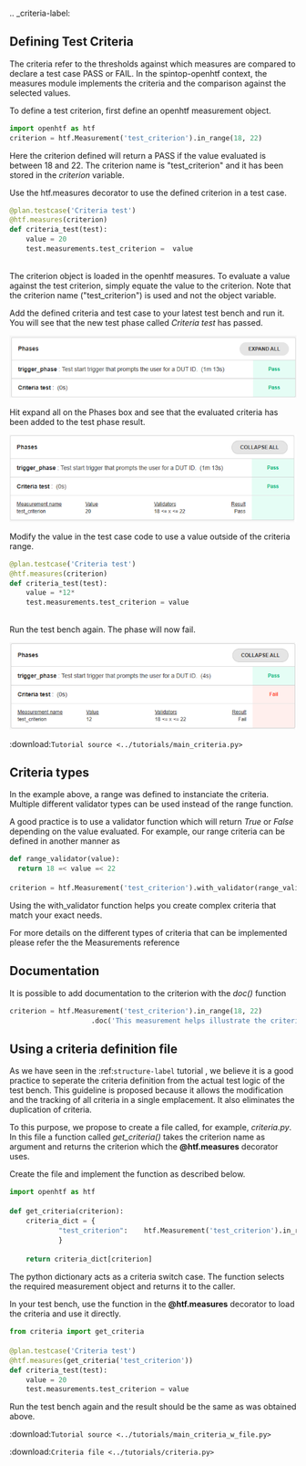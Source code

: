
.. _criteria-label:

## Defining Test Criteria

The criteria refer to the thresholds against which measures are compared to declare a test case PASS or FAIL. In the spintop-openhtf context, the measures module implements the criteria and the comparison against the selected values.

To define a test criterion, first define an openhtf measurement object. 

```python
import openhtf as htf
criterion = htf.Measurement('test_criterion').in_range(18, 22)
```

Here the criterion defined will return a PASS if the value evaluated is between 18 and 22. The criterion name is "test_criterion" and it has been stored in the *criterion* variable.

Use the htf.measures decorator to use the defined criterion in a test case. 

```python
@plan.testcase('Criteria test')
@htf.measures(criterion)
def criteria_test(test): 
    value = 20
    test.measurements.test_criterion = 	value	
    
```

The criterion object is loaded in the openhtf measures. To evaluate a value against the test criterion, simply equate the value to the criterion. Note that the criterion name ("test_criterion") is used and not the object variable. 


Add the defined criteria and test case to your latest test bench and run it. You will see that the new test phase called *Criteria test* has passed. 

 ![Pass Indication](img/criteria-pass.png)

Hit expand all on the Phases box and see that the evaluated criteria has been added to the test phase result. 

 ![Pass Expanded](img/criteria-pass-expanded.png)

Modify the value in the test case code to use a value outside of the criteria range.
```python
@plan.testcase('Criteria test')
@htf.measures(criterion)
def criteria_test(test): 
    value = *12*
    test.measurements.test_criterion = value	
    
```

Run the test bench again. The phase will now fail. 

 ![Pass Expanded](img/criteria-fail-expanded.png)


:download:`Tutorial source <../tutorials/main_criteria.py>`


## Criteria types

In the example above, a range was defined to instanciate the criteria. Multiple different validator types can be used instead of the range function.

A good practice is to use a validator function which will return *True* or *False* depending on the value evaluated. For example, our range criteria can be defined in another manner as

```python
def range_validator(value):
  return 18 =< value =< 22

criterion = htf.Measurement('test_criterion').with_validator(range_validator)
```

Using the with_validator function helps you create complex criteria that match your exact needs.

For more details on the different types of criteria that can be implemented please refer the the Measurements reference

## Documentation

It is possible to add documentation to the criterion with the *doc()* function

```python
criterion = htf.Measurement('test_criterion').in_range(18, 22)
                    .doc('This measurement helps illustrate the criteria usage in spintop-openhtf')
```

## Using a criteria definition file

As we have seen in the :ref:`structure-label` tutorial , we believe it is a good practice to seperate the criteria definition from the actual test logic of the test bench. This guideline is proposed because it allows the modification and the tracking of all criteria in a single emplacement. It also eliminates the duplication of criteria. 

To this purpose, we propose to create a file called, for example, *criteria.py*. In this file a function called *get_criteria()* takes the criterion name as argument and returns the criterion which the **@htf.measures** decorator uses. 

Create the file and implement the function as described below.

```python
import openhtf as htf

def get_criteria(criterion):
	criteria_dict = {
			"test_criterion":    htf.Measurement('test_criterion').in_range(18,22)
			}
     
	return criteria_dict[criterion]

```

The python dictionary acts as a criteria switch case. The function selects the required measurement object and returns it to the caller.

In your test bench, use the function in the **@htf.measures** decorator to load the criteria and use it directly.

```python
from criteria import get_criteria

@plan.testcase('Criteria test')
@htf.measures(get_criteria('test_criterion'))
def criteria_test(test): 
    value = 20
    test.measurements.test_criterion = value	
```    

Run the test bench again and the result should be the same as was obtained above.

:download:`Tutorial source <../tutorials/main_criteria_w_file.py>`


:download:`Criteria file <../tutorials/criteria.py>`